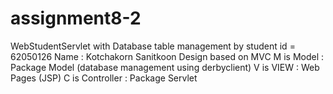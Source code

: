 # assignment8-2
WebStudentServlet with Database table management by student id = 62050126 Name : Kotchakorn Sanitkoon
Design based on MVC
M is Model : Package Model (database management using derbyclient)
V is VIEW : Web Pages (JSP)
C is Controller : Package Servlet
